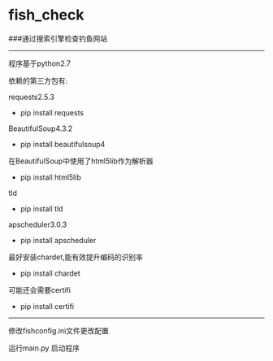 # fish_check
###通过搜索引擎检查钓鱼网站

----

程序基于python2.7

依赖的第三方包有:

requests2.5.3

* pip install requests

BeautifulSoup4.3.2

* pip install beautifulsoup4

在BeautifulSoup中使用了html5lib作为解析器

* pip install html5lib

tld

* pip install tld

apscheduler3.0.3

* pip install apscheduler

最好安装chardet,能有效提升编码的识别率

* pip install chardet

可能还会需要certifi

* pip install certifi

----

修改fishconfig.ini文件更改配置

运行main.py 启动程序
